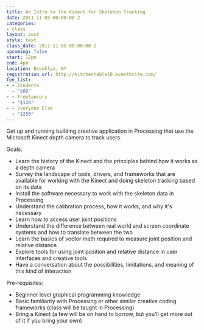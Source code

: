 ```yaml
---
title: An Intro to the Kinect for Skeleton Tracking
date: 2011-11-05 00:00:00 Z
categories:
- class
layout: post
style: text
class_date: 2011-11-05 00:00:00 Z
upcoming: false
start: 12pm
end: 4pm
location: Brooklyn, NY
registration_url: http://kitchentable18.eventbrite.com/
fee_list:
- - Students
  - "$80"
- - Freelancers
  - "$120"
- - Everyone Else
  - "$250"
---
```


Get up and running building creative application in Processing that use the Microsoft Kinect depth camera to track users.
 
Goals:
- Learn the history of the Kinect and the principles behind how it works as a depth camera
- Survey the landscape of tools, drivers, and frameworks that are available for working with the Kinect and doing skeleton tracking based on its data
- Install the software necessary to work with the skeleton data in Processing
- Understand the calibration process, how it works, and why it's necessary
- Learn how to access user joint positions
- Understand the difference between real world and screen coordinate systems and how to translate between the two
- Learn the basics of vector math required to measure joint position and relative distance
- Explore tools for using joint position and relative distance in user interfaces and creative tools
- Have a conversation about the possibilities, limitations, and meaning of this kind of interaction
 
Pre-requisites:
- Beginner level graphical programming knowledge
- Basic familiarity with Processing or other similar creative coding frameworks (class will be taught in Processing)
- Bring a Kinect (a few will be on hand to borrow, but you'll get more out of it if you bring your own)
